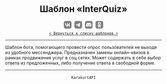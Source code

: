 <div align="center">
    <h1> Шаблон «InterQuiz» </h1>
    <img src="../MediaImg/MediaVK-.svg" height="30"/>
    <img src="../MediaImg/MediaTG-.svg" height="30"/>
    <img src="../MediaImg/MediaDC-.svg" height="30"/>
    <img src="../MediaImg/MediaOK-.svg" height="30"/>
    <br>
    <code><a href="../ReadMe.md">< Вернуться к списку шаблонов ></a></code>
    <hr>
</div>

<div align="left">
    Шаблон бота, помогающего провести опрос пользователей не выходя из удобного мессенджера. Предназначен
    замены онлайн-квизов в рамках продвижения услуг в соц.сетях. Может содержать в себе выбор ответа из
    предложенных, либо получение ответа в свободной форме.
    <br>
    <hr>
</div>

<div align="center">
    <code>KarakurtAPI</code>
</div>